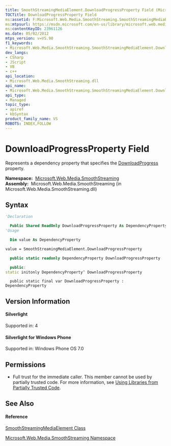 ```yaml
---
title: SmoothStreamingMediaElement.DownloadProgressProperty Field (Microsoft.Web.Media.SmoothStreaming)
TOCTitle: DownloadProgressProperty Field
ms:assetid: F:Microsoft.Web.Media.SmoothStreaming.SmoothStreamingMediaElement.DownloadProgressProperty
ms:mtpsurl: https://msdn.microsoft.com/en-us/library/microsoft.web.media.smoothstreaming.smoothstreamingmediaelement.downloadprogressproperty(v=VS.90)
ms:contentKeyID: 23961126
ms.date: 05/02/2012
mtps_version: v=VS.90
f1_keywords:
- Microsoft.Web.Media.SmoothStreaming.SmoothStreamingMediaElement.DownloadProgressProperty
dev_langs:
- CSharp
- JScript
- VB
- c++
api_location:
- Microsoft.Web.Media.SmoothStreaming.dll
api_name:
- Microsoft.Web.Media.SmoothStreaming.SmoothStreamingMediaElement.DownloadProgressProperty
api_type:
- Managed
topic_type:
- apiref
- kbSyntax
product_family_name: VS
ROBOTS: INDEX,FOLLOW
---
```


# DownloadProgressProperty Field

Represents a dependency property that specifies the [DownloadProgress](smoothstreamingmediaelement-downloadprogress-property-microsoft-web-media-smoothstreaming_1.md) property.

**Namespace:**  [Microsoft.Web.Media.SmoothStreaming](microsoft-web-media-smoothstreaming-namespace_1.md)  
**Assembly:**  Microsoft.Web.Media.SmoothStreaming (in Microsoft.Web.Media.SmoothStreaming.dll)

## Syntax

``` vb
'Declaration

  Public Shared ReadOnly DownloadProgressProperty As DependencyProperty
'Usage

  Dim value As DependencyProperty

value = SmoothStreamingMediaElement.DownloadProgressProperty
```

``` csharp
  public static readonly DependencyProperty DownloadProgressProperty
```

``` c++
  public:
static initonly DependencyProperty^ DownloadProgressProperty
```

``` jscript
  public static final var DownloadProgressProperty : DependencyProperty
```

## Version Information

#### Silverlight

Supported in: 4  

#### Silverlight for Windows Phone

Supported in: Windows Phone OS 7.0  

## Permissions

  - Full trust for the immediate caller. This member cannot be used by partially trusted code. For more information, see [Using Libraries from Partially Trusted Code](https://msdn.microsoft.com/en-us/library/8skskf63\(v=vs.90\)).

## See Also

#### Reference

[SmoothStreamingMediaElement Class](smoothstreamingmediaelement-class-microsoft-web-media-smoothstreaming_1.md)

[Microsoft.Web.Media.SmoothStreaming Namespace](microsoft-web-media-smoothstreaming-namespace_1.md)

